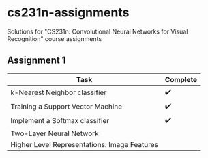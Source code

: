 # cs231n-assignments
Solutions for "CS231n: Convolutional Neural Networks for Visual Recognition" course assignments

## Assignment 1
 Task         | Complete
------------- | -------------
k-Nearest Neighbor classifier      | :heavy_check_mark:
Training a Support Vector Machine  | :heavy_check_mark:
Implement a Softmax classifier     | :heavy_check_mark:
Two-Layer Neural Network           |
Higher Level Representations: Image Features  |

